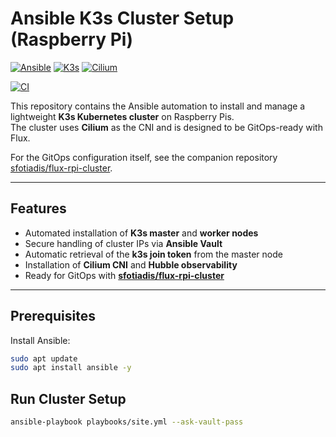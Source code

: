 # Ansible K3s Cluster Setup (Raspberry Pi)
[![Ansible](https://img.shields.io/badge/ansible-automation-blue.svg?logo=ansible)](https://www.ansible.com/)
[![K3s](https://img.shields.io/badge/k3s-lightweight%20kubernetes-orange.svg?logo=kubernetes)](https://k3s.io/)
[![Cilium](https://img.shields.io/badge/cni-cilium-66C2A5.svg?logo=linux)](https://cilium.io/)

[![CI](https://github.com/USERNAME/REPO/actions/workflows/ci.yml/badge.svg)](https://github.com/sfotiadis/ansible-rpi-cluster/actions/workflows/ci.yml)


This repository contains the Ansible automation to install and manage a lightweight **K3s Kubernetes cluster** on Raspberry Pis.  
The cluster uses **Cilium** as the CNI and is designed to be GitOps-ready with Flux.

For the GitOps configuration itself, see the companion repository [sfotiadis/flux-rpi-cluster](https://github.com/sfotiadis/flux-rpi-cluster).

---

## Features
- Automated installation of **K3s master** and **worker nodes**
- Secure handling of cluster IPs via **Ansible Vault**
- Automatic retrieval of the **k3s join token** from the master node
- Installation of **Cilium CNI** and **Hubble observability**
- Ready for GitOps with [**sfotiadis/flux-rpi-cluster**](https://github.com/sfotiadis/flux-rpi-cluster)

---

## Prerequisites
Install Ansible:
```bash
sudo apt update
sudo apt install ansible -y
```

## Run Cluster Setup
```bash
ansible-playbook playbooks/site.yml --ask-vault-pass
```
